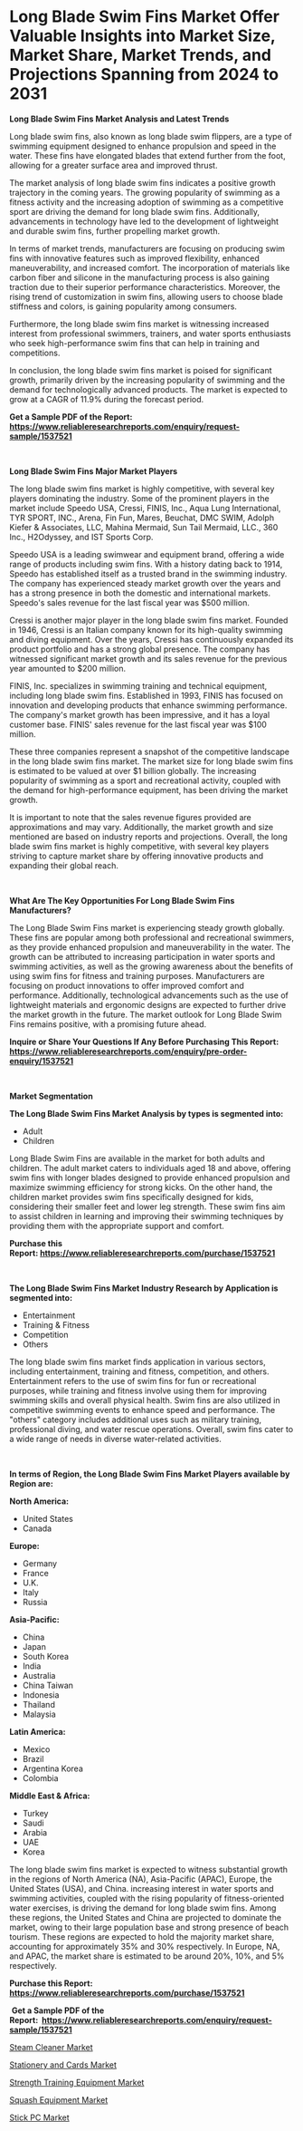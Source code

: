 <p><h1>Long Blade Swim Fins Market Offer Valuable Insights into Market Size, Market Share, Market Trends, and Projections Spanning from 2024 to 2031</h1></p><p><strong>Long Blade Swim Fins Market Analysis and Latest Trends</strong></p>
<p><p>Long blade swim fins, also known as long blade swim flippers, are a type of swimming equipment designed to enhance propulsion and speed in the water. These fins have elongated blades that extend further from the foot, allowing for a greater surface area and improved thrust.</p><p>The market analysis of long blade swim fins indicates a positive growth trajectory in the coming years. The growing popularity of swimming as a fitness activity and the increasing adoption of swimming as a competitive sport are driving the demand for long blade swim fins. Additionally, advancements in technology have led to the development of lightweight and durable swim fins, further propelling market growth.</p><p>In terms of market trends, manufacturers are focusing on producing swim fins with innovative features such as improved flexibility, enhanced maneuverability, and increased comfort. The incorporation of materials like carbon fiber and silicone in the manufacturing process is also gaining traction due to their superior performance characteristics. Moreover, the rising trend of customization in swim fins, allowing users to choose blade stiffness and colors, is gaining popularity among consumers.</p><p>Furthermore, the long blade swim fins market is witnessing increased interest from professional swimmers, trainers, and water sports enthusiasts who seek high-performance swim fins that can help in training and competitions.</p><p>In conclusion, the long blade swim fins market is poised for significant growth, primarily driven by the increasing popularity of swimming and the demand for technologically advanced products. The market is expected to grow at a CAGR of 11.9% during the forecast period.</p></p>
<p><strong>Get a Sample PDF of the Report:&nbsp; <a href="https://www.reliableresearchreports.com/enquiry/request-sample/1537521">https://www.reliableresearchreports.com/enquiry/request-sample/1537521</a></strong></p>
<p>&nbsp;</p>
<p><strong>Long Blade Swim Fins Major Market Players</strong></p>
<p><p>The long blade swim fins market is highly competitive, with several key players dominating the industry. Some of the prominent players in the market include Speedo USA, Cressi, FINIS, Inc., Aqua Lung International, TYR SPORT, INC., Arena, Fin Fun, Mares, Beuchat, DMC SWIM, Adolph Kiefer & Associates, LLC, Mahina Mermaid, Sun Tail Mermaid, LLC., 360 Inc., H2Odyssey, and IST Sports Corp.</p><p>Speedo USA is a leading swimwear and equipment brand, offering a wide range of products including swim fins. With a history dating back to 1914, Speedo has established itself as a trusted brand in the swimming industry. The company has experienced steady market growth over the years and has a strong presence in both the domestic and international markets. Speedo's sales revenue for the last fiscal year was $500 million.</p><p>Cressi is another major player in the long blade swim fins market. Founded in 1946, Cressi is an Italian company known for its high-quality swimming and diving equipment. Over the years, Cressi has continuously expanded its product portfolio and has a strong global presence. The company has witnessed significant market growth and its sales revenue for the previous year amounted to $200 million.</p><p>FINIS, Inc. specializes in swimming training and technical equipment, including long blade swim fins. Established in 1993, FINIS has focused on innovation and developing products that enhance swimming performance. The company's market growth has been impressive, and it has a loyal customer base. FINIS' sales revenue for the last fiscal year was $100 million.</p><p>These three companies represent a snapshot of the competitive landscape in the long blade swim fins market. The market size for long blade swim fins is estimated to be valued at over $1 billion globally. The increasing popularity of swimming as a sport and recreational activity, coupled with the demand for high-performance equipment, has been driving the market growth.</p><p>It is important to note that the sales revenue figures provided are approximations and may vary. Additionally, the market growth and size mentioned are based on industry reports and projections. Overall, the long blade swim fins market is highly competitive, with several key players striving to capture market share by offering innovative products and expanding their global reach.</p></p>
<p>&nbsp;</p>
<p><strong>What Are The Key Opportunities For Long Blade Swim Fins Manufacturers?</strong></p>
<p><p>The Long Blade Swim Fins market is experiencing steady growth globally. These fins are popular among both professional and recreational swimmers, as they provide enhanced propulsion and maneuverability in the water. The growth can be attributed to increasing participation in water sports and swimming activities, as well as the growing awareness about the benefits of using swim fins for fitness and training purposes. Manufacturers are focusing on product innovations to offer improved comfort and performance. Additionally, technological advancements such as the use of lightweight materials and ergonomic designs are expected to further drive the market growth in the future. The market outlook for Long Blade Swim Fins remains positive, with a promising future ahead.</p></p>
<p><strong>Inquire or Share Your Questions If Any Before Purchasing This Report: <a href="https://www.reliableresearchreports.com/enquiry/pre-order-enquiry/1537521">https://www.reliableresearchreports.com/enquiry/pre-order-enquiry/1537521</a></strong></p>
<p>&nbsp;</p>
<p><strong>Market Segmentation</strong></p>
<p><strong>The Long Blade Swim Fins Market Analysis by types is segmented into:</strong></p>
<p><ul><li>Adult</li><li>Children</li></ul></p>
<p><p>Long Blade Swim Fins are available in the market for both adults and children. The adult market caters to individuals aged 18 and above, offering swim fins with longer blades designed to provide enhanced propulsion and maximize swimming efficiency for strong kicks. On the other hand, the children market provides swim fins specifically designed for kids, considering their smaller feet and lower leg strength. These swim fins aim to assist children in learning and improving their swimming techniques by providing them with the appropriate support and comfort.</p></p>
<p><strong>Purchase this Report:&nbsp;<a href="https://www.reliableresearchreports.com/purchase/1537521">https://www.reliableresearchreports.com/purchase/1537521</a></strong></p>
<p>&nbsp;</p>
<p><strong>The Long Blade Swim Fins Market Industry Research by Application is segmented into:</strong></p>
<p><ul><li>Entertainment</li><li>Training & Fitness</li><li>Competition</li><li>Others</li></ul></p>
<p><p>The long blade swim fins market finds application in various sectors, including entertainment, training and fitness, competition, and others. Entertainment refers to the use of swim fins for fun or recreational purposes, while training and fitness involve using them for improving swimming skills and overall physical health. Swim fins are also utilized in competitive swimming events to enhance speed and performance. The "others" category includes additional uses such as military training, professional diving, and water rescue operations. Overall, swim fins cater to a wide range of needs in diverse water-related activities.</p></p>
<p>&nbsp;</p>
<p><strong>In terms of Region, the Long Blade Swim Fins Market Players available by Region are:</strong></p>
<p>
    <p> <strong> North America: </strong>
        <ul>
            <li>United States</li>
            <li>Canada</li>
        </ul>
        </p> 
    <p> <strong> Europe: </strong>
        <ul>
            <li>Germany</li>
            <li>France</li>
            <li>U.K.</li>
            <li>Italy</li>
            <li>Russia</li>
        </ul>
        </p> 
    <p> <strong> Asia-Pacific: </strong>
        <ul>
            <li>China</li>
            <li>Japan</li>
            <li>South Korea</li>
            <li>India</li>
            <li>Australia</li>
            <li>China Taiwan</li>
            <li>Indonesia</li>
            <li>Thailand</li>
            <li>Malaysia</li>
        </ul>
        </p> 
    <p> <strong> Latin America: </strong>
        <ul>
            <li>Mexico</li>
            <li>Brazil</li>
            <li>Argentina Korea</li>
            <li>Colombia</li>
        </ul>
        </p> 
    <p> <strong> Middle East & Africa: </strong>
        <ul>
            <li>Turkey</li>
            <li>Saudi</li>
            <li>Arabia</li>
            <li>UAE</li>
            <li>Korea</li>
        </ul>
    </p>
    </p>
<p><p>The long blade swim fins market is expected to witness substantial growth in the regions of North America (NA), Asia-Pacific (APAC), Europe, the United States (USA), and China. increasing interest in water sports and swimming activities, coupled with the rising popularity of fitness-oriented water exercises, is driving the demand for long blade swim fins. Among these regions, the United States and China are projected to dominate the market, owing to their large population base and strong presence of beach tourism. These regions are expected to hold the majority market share, accounting for approximately 35% and 30% respectively. In Europe, NA, and APAC, the market share is estimated to be around 20%, 10%, and 5% respectively.</p></p>
<p><strong>Purchase this Report: <a href="https://www.reliableresearchreports.com/purchase/1537521">https://www.reliableresearchreports.com/purchase/1537521</a></strong></p>
<p>&nbsp;<strong>Get a Sample PDF of the Report:&nbsp;&nbsp;<a href="https://www.reliableresearchreports.com/enquiry/request-sample/1537521">https://www.reliableresearchreports.com/enquiry/request-sample/1537521</a></strong></p>
<p><strong></strong></p>
<p><p><a href="https://github.com/lylyparadise/Market-Research-Report-List-1/blob/main/steam-cleaner-market.md">Steam Cleaner Market</a></p><p><a href="https://github.com/globismark/Market-Research-Report-List-1/blob/main/stationery-and-cards-market.md">Stationery and Cards Market</a></p><p><a href="https://github.com/angelajermaine/Market-Research-Report-List-1/blob/main/strength-training-equipment-market.md">Strength Training Equipment Market</a></p><p><a href="https://github.com/mauripalmi/Market-Research-Report-List-1/blob/main/squash-equipment-market.md">Squash Equipment Market</a></p><p><a href="https://github.com/bmorecock/Market-Research-Report-List-1/blob/main/stick-pc-market.md">Stick PC Market</a></p></p>